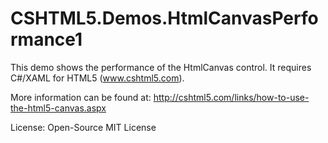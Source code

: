 # CSHTML5.Demos.HtmlCanvasPerformance1
This demo shows the performance of the HtmlCanvas control. It requires C#/XAML for HTML5 (www.cshtml5.com).

More information can be found at:
http://cshtml5.com/links/how-to-use-the-html5-canvas.aspx

License: Open-Source MIT License
